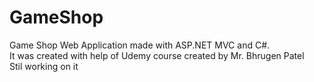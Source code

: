 # GameShop
Game Shop Web Application made with ASP.NET MVC and C#.
<br />
It was created with help of Udemy course created by Mr. Bhrugen Patel
<br />
Stil working on it
